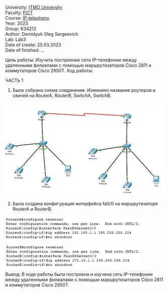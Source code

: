 University: [ITMO University](https://itmo.ru/ru/)  
Faculty: [FICT](https://fict.itmo.ru)  
Course: [IP-telephony](https://github.com/itmo-ict-faculty/ip-telephony)  
Year: 2023  
Group: K34212    
Author: Demidyuk Oleg Sergeevich   
Lab: Lab3   
Date of create: 25.03.2023   
Date of finished: ...   

Цель работы: Изучить построение сети IP-телефонии между удаленными филиалами с помощью маршрутизаторов Cisco 2811 и коммутаторов Cisco 2950Т.
Ход работы:

ЧАСТЬ 1 

1. Была собрана схема соединения. Изменино название роутеров и свичей на RouterA, RouterB, SwitchA, SwitchB.

![Image text](https://github.com/SilnoEnamored/2022_2023-ip-telephony-k34212-demidyuk_o_s/raw/main/lab3/screenshots/1.jpg)

2. Была создана конфигурация интерфейса fa0/0 на маршрутизаторе RouterA и RouterB.

![Image text](https://github.com/SilnoEnamored/2022_2023-ip-telephony-k34212-demidyuk_o_s/raw/main/lab3/screenshots/2.jpg)

![Image text](https://github.com/SilnoEnamored/2022_2023-ip-telephony-k34212-demidyuk_o_s/raw/main/lab3/screenshots/3.jpg)

Вывод: В ходе работы была построена и изучена сеть IP-телефонии между удаленными филиалами с помощью маршрутизаторов Cisco 2811 и коммутаторов Cisco 2950Т.
